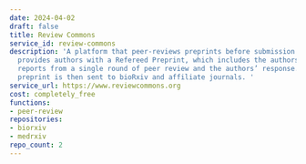 ```yaml
---
date: 2024-04-02
draft: false
title: Review Commons
service_id: review-commons
description: 'A platform that peer-reviews preprints before submission to a journal,
  provides authors with a Refereed Preprint, which includes the authors’ manuscript,
  reports from a single round of peer review and the authors’ response. The refereed
  preprint is then sent to bioRxiv and affiliate journals. '
service_url: https://www.reviewcommons.org
cost: completely_free
functions:
- peer-review
repositories:
- biorxiv
- medrxiv
repo_count: 2
---
```



